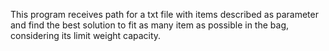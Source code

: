 This program receives path for a txt file with items described as parameter and find the best solution to fit as many item as possible in the bag, considering its limit weight capacity.
